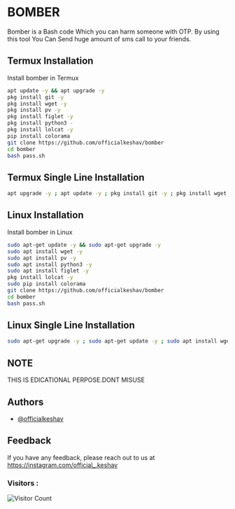 
# BOMBER

Bomber is a Bash code Which you can harm someone with OTP. By using this tool You Can Send  huge amount of sms  call to your friends.

##  Termux Installation

Install bomber in Termux

```bash
apt update -y && apt upgrade -y
pkg install git -y 
pkg install wget -y
pkg install pv -y
pkg install figlet -y
pkg install python3 -
pkg install lolcat -y
pip install colorama
git clone https://github.com/officialkeshav/bomber
cd bomber
bash pass.sh
```
##  Termux Single Line Installation

```bash
apt upgrade -y ; apt update -y ; pkg install git -y ; pkg install wget -y ; pkg install pv -y ; pkg install python3 ; pip install colorama ;pkg install lolcat -y; pkg install figlet -y ; git clone https://GitHub.com/officialkeshav/bomber;cd bomber; bash pass.sh
```

##  Linux Installation

Install bomber in Linux

```bash
sudo apt-get update -y && sudo apt-get upgrade -y
sudo apt install wget -y
sudo apt install pv -y
sudo apt install python3 -y
sudo apt install figlet -y
pkg install lolcat -y
sudo pip install colorama
git clone https://github.com/officialkeshav/bomber
cd bomber
bash pass.sh
```

##  Linux Single Line Installation

```bash
sudo apt-get upgrade -y ; sudo apt-get update -y ; sudo apt install wget -y ;pkg install lolcat -y; sudo apt install python3 -y ; sudo apt install pv -y ; sudo pip install colorama ; sudo apt install figlet -y ; git clone https://GitHub.com/officialkeshav/bomber ; cd ; ls ; cd bomber ; bash pass.sh
```
## NOTE
THIS IS EDICATIONAL PERPOSE.DONT MISUSE 

## Authors

- [@officialkeshav](https://www.github.com/officialkeshav)

## Feedback

If you have any feedback, please reach out to us at https://instagram.com/official_.keshav

### Visitors :

![Visitor Count](https://profile-counter.glitch.me/officialkeshav/count.svg)
